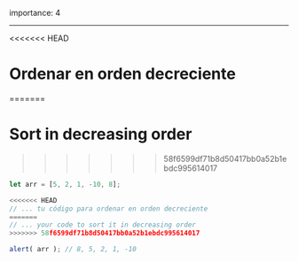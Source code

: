 importance: 4

---

<<<<<<< HEAD
# Ordenar en orden decreciente
=======
# Sort in decreasing order
>>>>>>> 58f6599df71b8d50417bb0a52b1ebdc995614017

```js
let arr = [5, 2, 1, -10, 8];

<<<<<<< HEAD
// ... tu código para ordenar en orden decreciente
=======
// ... your code to sort it in decreasing order
>>>>>>> 58f6599df71b8d50417bb0a52b1ebdc995614017

alert( arr ); // 8, 5, 2, 1, -10
```

